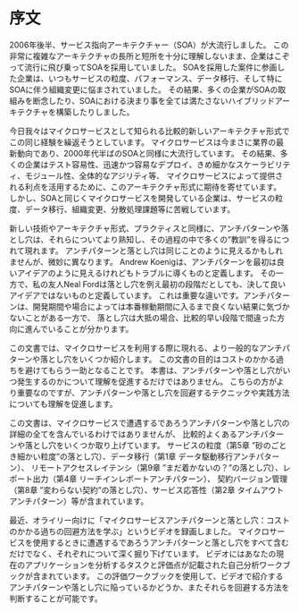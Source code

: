 # 序文

2006年後半、サービス指向アーキテクチャー（SOA）が大流行しました。
この非常に複雑なアーキテクチャの長所と短所を十分に理解しないまま、企業はこぞって流行に飛び乗ってSOAを採用していました。
SOAを採用した案件に参画した企業は、いつもサービスの粒度、パフォーマンス、データ移行、そして特にSOAに伴う組織変更に悩まされていました。
その結果、多くの企業がSOAの取組みを断念したり、SOAにおける決まり事を全ては満たさないハイブリッドアーキテクチャを構築したりしました。

今日我々はマイクロサービスとして知られる比較的新しいアーキテクチャ形式でこの同じ経験を繰返そうとしています。
マイクロサービスは今まさに業界の最新動向であり、2000年代半ばのSOAと同様に大流行しています。
その結果、多くの企業はテスト容易性、迅速かつ容易なデプロイ、きめ細かなスケーラビリティ、モジュール性、全体的なアジリティ等、
マイクロサービスによって提供される利点を活用するために、このアーキテクチャ形式に期待を寄せています。
しかし、SOAと同じくマイクロサービスを開発している企業は、サービスの粒度、データ移行、組織変更、分散処理課題等に苦戦しています。

新しい技術やアーキテクチャ形式、プラクティスと同様に、アンチパターンや落とし穴は、それらについてより熟知し、その過程の中で多くの”教訓”を得るにつれて現れます。
アンチパターンと落とし穴は同じことのように見えるかもしれませんが、微妙に異なります。
Andrew Koenigは、アンチパターンを最初は良いアイデアのように見えるけれどもトラブルに導くものと定義します。
その一方で、私の友人Neal Fordは落とし穴を例え最初の段階だとしても、決して良いアイデアではないものと定義しています。
これは重要な違いです。アンチパターンは、開発期間や場合によっては本番稼動期間に入るまで良くない結果に気づかないことがある一方で、
落とし穴は大抵の場合、比較的早い段階で間違った方向に進んでいることが分かります。

この文書では、マイクロサービスを利用する際に現れる、より一般的なアンチパターンや落とし穴をいくつか紹介します。
この文書の目的はコストのかかる過ちを避けてもらう一助となることです。
本書は、アンチパターンや落とし穴がいつ発生するのかについて理解を促進するだけではありません。
こちらの方がより重要なのですが、アンチパターンや落とし穴を回避するテクニックや実践方法についても理解を促進します。

この文書は、マイクロサービスで遭遇するであろうアンチパターンや落とし穴の詳細の全てを含んでいるわけではありませんが、
比較的よくあるアンチパターンや落とし穴をいくつか取り上げています。
サービスの粒度（第5章 ”砂のごとき細かい粒度”の落とし穴）、データ移行（第1章 データ駆動移行アンチパターン）、
リモートアクセスレイテンシ（第9章 ”まだ着かないの？”の落とし穴）、レポート出力（第4章 リーチインレポートアンチパターン）、
契約バージョン管理（第8章 ”変わらない契約”の落とし穴）、サービス応答性（第2章 タイムアウトアンチパターン）等が含まれています。

最近、オライリー向けに「マイクロサービスアンチパターンと落とし穴：コストのかかる過ちの回避方法を学ぶ」というビデオを録画しました。
マイクロサービスを使用するときに遭遇するであろうアンチパターンと落とし穴をすべて含むだけでなく、それぞれについて深く掘り下げています。
ビデオにはあなたの現在のアプリケーションを分析するタスクと評価点が記載された自己分析ワークブックが含まれています。
この評価ワークブックを使用して、ビデオで紹介するアンチパターンや落とし穴に陥っているかどうか、またそれらを回避する方法を判断することが可能です。

